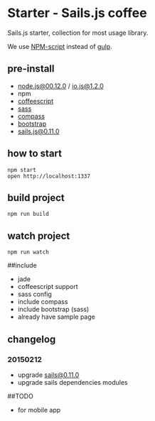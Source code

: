 # Starter - Sails.js coffee

Sails.js starter, collection for most usage library.

We use [NPM-script](https://docs.npmjs.com/misc/scripts) instead of [gulp](http://gulpjs.com/).

## pre-install

 * node.js@00.12.0 / io.js@1.2.0
 * npm
 * [coffeescript](http://coffeescript.org/)
 * [sass](http://sass-lang.com/install)
 * [compass](http://compass-style.org/install/)
 * [bootstrap](https://github.com/twbs/bootstrap-sass)
 * [sails.js@0.11.0](http://sailsjs.org/)

## how to start

```
npm start
open http://localhost:1337
```

## build project

```
npm run build
```

## watch project

```
npm run watch
```

##include

 * jade
 * coffeescript support
 * sass config
 * include compass
 * include bootstrap (sass)
 * already have sample page

## changelog

### 20150212
 
 * upgrade sails@0.11.0
 * upgrade sails dependencies modules

##TODO

 * for mobile app


